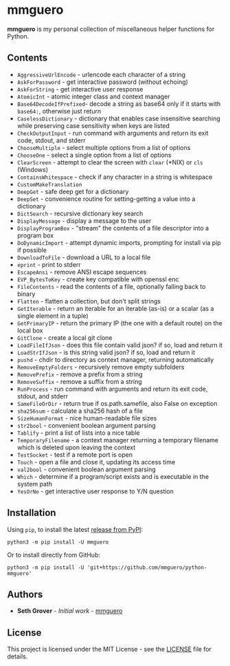# mmguero

**mmguero** is my personal collection of miscellaneous helper functions for Python.

## Contents

* `AggressiveUrlEncode` - urlencode each character of a string
* `AskForPassword` - get interactive password (without echoing)
* `AskForString` - get interactive user response
* `AtomicInt` - atomic integer class and context manager
* `Base64DecodeIfPrefixed`- decode a string as base64 only if it starts with `base64:`, otherwise just return
* `CaselessDictionary` - dictionary that enables case insensitive searching while preserving case sensitivity when keys are listed
* `CheckOutputInput` - run command with arguments and return its exit code, stdout, and stderr
* `ChooseMultiple` - select multiple options from a list of options
* `ChooseOne` - select a single option from a list of options
* `ClearScreen` - attempt to clear the screen with `clear` (\*NIX) or `cls` (Windows)
* `ContainsWhitespace` - check if any character in a string is whitespace
* `CustomMakeTranslation`
* `DeepGet` - safe deep get for a dictionary
* `DeepSet` - convenience routine for setting-getting a value into a dictionary
* `DictSearch` - recursive dictionary key search
* `DisplayMessage` - display a message to the user
* `DisplayProgramBox` - "stream" the contents of a file descriptor into a program box
* `DoDynamicImport` - attempt dynamic imports, prompting for install via pip if possible
* `DownloadToFile` - download a URL to a local file
* `eprint` - print to stderr
* `EscapeAnsi` - remove ANSI escape sequences
* `EVP_BytesToKey` - create key compatible with openssl enc
* `FileContents` - read the contents of a file, optionally falling back to binary
* `Flatten` - flatten a collection, but don't split strings
* `GetIterable` - return an iterable for an iterable (as-is) or a scalar (as a single element in a tuple)
* `GetPrimaryIP` - return the primary IP (the one with a default route) on the local box
* `GitClone` - create a local git clone
* `LoadFileIfJson` - does this file contain valid json? if so, load and return it
* `LoadStrIfJson` - is this string valid json? if so, load and return it
* `pushd` - chdir to directory as context manager, returning automatically
* `RemoveEmptyFolders` - recursively remove empty subfolders
* `RemovePrefix` - remove a prefix from a string
* `RemoveSuffix` - remove a suffix from a string
* `RunProcess` - run command with arguments and return its exit code, stdout, and stderr
* `SameFileOrDir` - return true if os.path.samefile, also False on exception
* `sha256sum` - calculate a sha256 hash of a file
* `SizeHumanFormat` - nice human-readable file sizes
* `str2bool` - convenient boolean argument parsing
* `Tablify` - print a list of lists into a nice table
* `TemporaryFilename` - a context manager returning a temporary filename which is deleted upon leaving the context
* `TestSocket` - test if a remote port is open
* `Touch` - open a file and close it, updating its access time
* `val2bool` - convenient boolean argument parsing
* `Which` - determine if a program/script exists and is executable in the system path
* `YesOrNo` - get interactive user response to Y/N question

## Installation

Using `pip`, to install the latest [release from PyPI](https://pypi.org/project/mmguero/):

```
python3 -m pip install -U mmguero
```

Or to install directly from GitHub:


```
python3 -m pip install -U 'git+https://github.com/mmguero/python-mmguero'
```

## Authors

* **Seth Grover** - *Initial work* - [mmguero](https://github.com/mmguero)

## License

This project is licensed under the MIT License - see the [LICENSE](LICENSE) file for details.